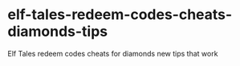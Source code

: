 # elf-tales-redeem-codes-cheats-diamonds-tips
Elf Tales redeem codes cheats for diamonds new tips that work
